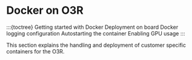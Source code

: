 # Docker on O3R
:::{toctree}
Getting started with Docker <docker>
Deployment on board <deployVPU>
Docker logging configuration <logging>
Autostarting the container <autostart>
Enabling GPU usage <gpu>
:::

This section explains the handling and deployment of customer specific containers for the O3R.
